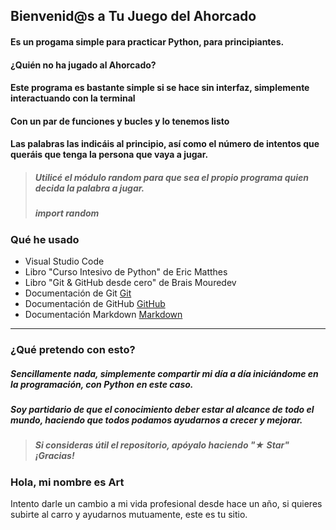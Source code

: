 ## Bienvenid@s a Tu Juego del Ahorcado

#### Es un progama simple para practicar Python, para principiantes.

#### ¿Quién no ha jugado al Ahorcado?
#### Este programa es bastante simple si se hace sin interfaz, simplemente interactuando con la terminal

#### Con un par de funciones y bucles y lo tenemos listo

#### Las palabras las indicáis al principio, así como el número de intentos que queráis que tenga la persona que vaya a jugar.

> ##### Utilicé el módulo random para que sea el propio programa quien decida la palabra a jugar.
> ##### import random

### Qué he usado

 - Visual Studio Code
 - Libro "Curso Intesivo de Python" de Eric Matthes
 - Libro "Git & GitHub desde cero" de Brais Mouredev
 - Documentación de Git [Git](https://git-scm.com)
 - Documentación de GitHub [GitHub](https://docs.github.com/es)
 - Documentación Markdown [Markdown](https://markdown.es)

----------------------------
### ¿Qué pretendo con esto?

##### Sencillamente nada, simplemente compartir mi día a día iniciándome en la programación, con Python en este caso. 
##### Soy partidario de que el conocimiento deber estar al alcance de todo el mundo, haciendo que todos podamos ayudarnos a crecer y mejorar.

> ##### Si consideras útil el repositorio, apóyalo haciendo "★ Star" ¡Gracias!

### Hola, mi nombre es Art

Intento darle un cambio a mi vida profesional desde hace un año, si quieres subirte al carro y ayudarnos mutuamente, este es tu sitio.
